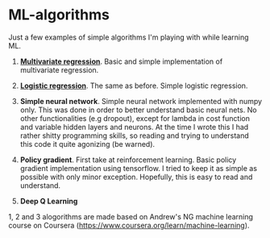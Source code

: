 # ML-algorithms

Just a few examples of simple algorithms I'm playing with while learning ML.

1. [**Multivariate regression**](/Multivariate_regression.py). Basic and simple implementation of multivariate regression. 

2. [**Logistic regression**](/Logistic_regression.py). The same as before. Simple logistic regression. 

3. **Simple neural network**. Simple neural network implemented with numpy only. This was done in order to better understand basic neural nets. No other functionalities (e.g dropout), except for lambda in cost function and variable hidden layers and neurons. At the time I wrote this I had rather shitty programming skills, so reading and trying to understand this code it quite agonizing (be warned).

4. **Policy gradient**. First take at reinforcement learning. Basic policy gradient implementation using tensorflow. I tried to keep it as simple as possible with only minor exception. Hopefully, this is easy to read and understand.

5. **Deep Q Learning**

1, 2 and 3 alogorithms are made based on Andrew's NG machine learning course on Coursera (https://www.coursera.org/learn/machine-learning).

